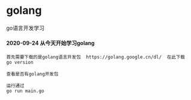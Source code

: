 # golang
go语言开发学习

#### 2020-09-24 从今天开始学习golang
```
首先需要下载的是golang语言开发包  https://golang.google.cn/dl/  在此下载
go version

查看是否有golang开发包 

运行通过
go run main.go

```
